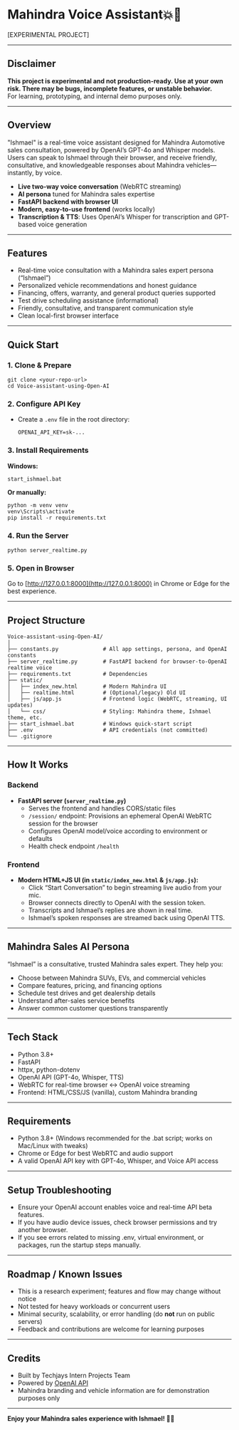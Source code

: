 # Mahindra Voice Assistant💥🚗

[EXPERIMENTAL PROJECT] 

---

## Disclaimer

**This project is experimental and not production-ready. Use at your own risk. There may be bugs, incomplete features, or unstable behavior.**  
For learning, prototyping, and internal demo purposes only.

---

## Overview

"Ishmael" is a real-time voice assistant designed for Mahindra Automotive sales consultation, powered by OpenAI’s GPT-4o and Whisper models.  
Users can speak to Ishmael through their browser, and receive friendly, consultative, and knowledgeable responses about Mahindra vehicles—instantly, by voice.

- **Live two-way voice conversation** (WebRTC streaming)
- **AI persona** tuned for Mahindra sales expertise
- **FastAPI backend with browser UI**
- **Modern, easy-to-use frontend** (works locally)
- **Transcription & TTS**: Uses OpenAI’s Whisper for transcription and GPT-based voice generation

---

## Features

- Real-time voice consultation with a Mahindra sales expert persona (“Ishmael”)
- Personalized vehicle recommendations and honest guidance
- Financing, offers, warranty, and general product queries supported
- Test drive scheduling assistance (informational)
- Friendly, consultative, and transparent communication style
- Clean local-first browser interface

---

## Quick Start

### 1. Clone & Prepare

```shell
git clone <your-repo-url>
cd Voice-assistant-using-Open-AI
```

### 2. Configure API Key

- Create a `.env` file in the root directory:

    ```
    OPENAI_API_KEY=sk-...
    ```

### 3. Install Requirements

**Windows:**
```shell
start_ishmael.bat
```

**Or manually:**
```shell
python -m venv venv
venv\Scripts\activate
pip install -r requirements.txt
```

### 4. Run the Server

```shell
python server_realtime.py
```

### 5. Open in Browser

Go to [http://127.0.0.1:8000](http://127.0.0.1:8000) in Chrome or Edge for the best experience.

---

## Project Structure

```
Voice-assistant-using-Open-AI/
│
├── constants.py              # All app settings, persona, and OpenAI constants
├── server_realtime.py        # FastAPI backend for browser-to-OpenAI realtime voice
├── requirements.txt          # Dependencies
├── static/
│   ├── index_new.html        # Modern Mahindra UI
│   ├── realtime.html         # (Optional/legacy) Old UI
│   ├── js/app.js             # Frontend logic (WebRTC, streaming, UI updates)
│   └── css/                  # Styling: Mahindra theme, Ishmael theme, etc.
├── start_ishmael.bat         # Windows quick-start script
├── .env                      # API credentials (not committed)
└── .gitignore
```

---

## How It Works

### Backend

- **FastAPI server (`server_realtime.py`)**
  - Serves the frontend and handles CORS/static files
  - `/session/` endpoint: Provisions an ephemeral OpenAI WebRTC session for the browser
  - Configures OpenAI model/voice according to environment or defaults
  - Health check endpoint `/health`

### Frontend

- **Modern HTML+JS UI (in `static/index_new.html` & `js/app.js`):**
  - Click “Start Conversation” to begin streaming live audio from your mic.
  - Browser connects directly to OpenAI with the session token.
  - Transcripts and Ishmael’s replies are shown in real time.
  - Ishmael’s spoken responses are streamed back using OpenAI TTS.

---

## Mahindra Sales AI Persona

“Ishmael” is a consultative, trusted Mahindra sales expert. They help you:

- Choose between Mahindra SUVs, EVs, and commercial vehicles
- Compare features, pricing, and financing options
- Schedule test drives and get dealership details
- Understand after-sales service benefits
- Answer common customer questions transparently

---

## Tech Stack

- Python 3.8+
- FastAPI
- httpx, python-dotenv
- OpenAI API (GPT-4o, Whisper, TTS)
- WebRTC for real-time browser ↔️ OpenAI voice streaming
- Frontend: HTML/CSS/JS (vanilla), custom Mahindra branding

---

## Requirements

- Python 3.8+ (Windows recommended for the .bat script; works on Mac/Linux with tweaks)
- Chrome or Edge for best WebRTC and audio support
- A valid OpenAI API key with GPT-4o, Whisper, and Voice API access

---

## Setup Troubleshooting

- Ensure your OpenAI account enables voice and real-time API beta features.
- If you have audio device issues, check browser permissions and try another browser.
- If you see errors related to missing .env, virtual environment, or packages, run the startup steps manually.

---

## Roadmap / Known Issues

- This is a research experiment; features and flow may change without notice
- Not tested for heavy workloads or concurrent users
- Minimal security, scalability, or error handling (do **not** run on public servers)
- Feedback and contributions are welcome for learning purposes

---

## Credits

- Built by Techjays Intern Projects Team  
- Powered by [OpenAI API](https://platform.openai.com/)
- Mahindra branding and vehicle information are for demonstration purposes only

---

**Enjoy your Mahindra sales experience with Ishmael! 🚙💨**
